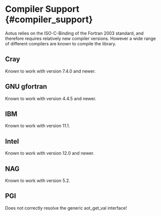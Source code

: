 Compiler Support {#compiler_support}
=========================

Aotus relies on the ISO-C-Binding of the Fortran 2003 standard, and therefore
requires relatively new compiler versions.
However a wide range of different compilers are known to compile the library.

## Cray
Known to work with version 7.4.0 and newer.

## GNU gfortran
Known to work with version 4.4.5 and newer.

## IBM
Known to work with version 11.1.

## Intel
Known to work with version 12.0 and newer.

## NAG
Known to work with version 5.2.

## PGI
Does not correctly resolve the generic aot_get_val interface!
